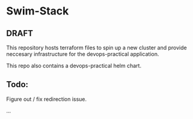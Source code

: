 # Swim-Stack

## DRAFT

This repository hosts terraform files to spin up a new cluster and provide neccesary infrastructure for the devops-practical application. 

This repo also contains a devops-practical helm chart. 

## Todo:

Figure out / fix redirection issue.

...